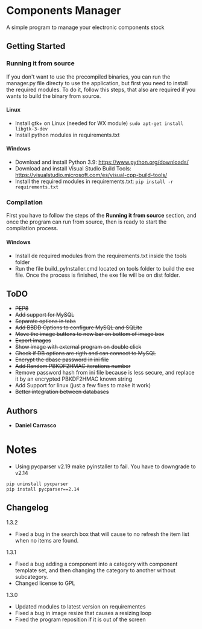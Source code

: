 # Components Manager

A simple program to manage your electronic components stock

## Getting Started

### Running it from source
If you don't want to use the precompiled binaries, you can run the manager.py file directy to use the application, but first you need to install the required modules. To do it, follow this steps, that also are required if you wants to build the binary from source.

#### Linux
* Install gtk+ on Linux (needed for WX module) ```sudo apt-get install libgtk-3-dev```
* Install python modules in requirements.txt

#### Windows
* Download and install Python 3.9: https://www.python.org/downloads/
* Download and install Visual Studio Build Tools: https://visualstudio.microsoft.com/es/visual-cpp-build-tools/
* Install the required modules in requirements.txt: `pip install -r requirements.txt`


### Compilation
First you have to follow the steps of the **Running it from source** section, and once the program can run from source, then is ready to start the compilation process.

#### Windows
* Install de required modules from the requirements.txt inside the tools folder
* Run the file build_pyInstaller.cmd located on tools folder to build the exe file. Once the process is finished, the exe file will be on dist folder.

## ToDO
* ~~PEP8~~
* ~~Add support for MySQL~~
* ~~Separate options in tabs~~
* ~~Add BBDD Options to configure MySQL and SQLite~~
* ~~Move the image buttons to new bar on bottom of image box~~
* ~~Export images~~
* ~~Show image with external program on double click~~
* ~~Check if DB options are rigth and can connect to MySQL~~
* ~~Encrypt the dbase password in ini file~~
* ~~Add Random PBKDF2HMAC iterations number~~
* Remove password hash from ini file because is less secure, and replace it by an encrypted PBKDF2HMAC known string
* Add Support for linux (just a few fixes to make it work)
* ~~Better integration between databases~~

## Authors
* **Daniel Carrasco**

# Notes
* Using pycparser v2.19 make pyinstaller to fail. You have to downgrade to v2.14
```
pip uninstall pycparser
pip install pycparser==2.14
```

## Changelog
1.3.2
* Fixed a bug in the search box that will cause to no refresh the item list when no items are found.

1.3.1
* Fixed a bug adding a component into a category with component template set, and then changing the category to another without subcategory.
* Changed license to GPL

1.3.0
* Updated modules to latest version on requirementes
* Fixed a bug in image resize that causes a resizing loop
* Fixed the program reposition if it is out of the screen
